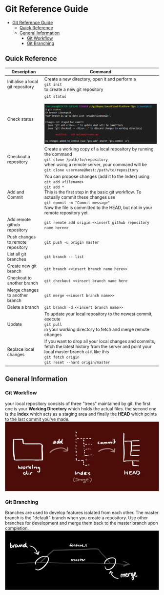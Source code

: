 # Git Reference Guide

- [Git Reference Guide](#git-reference-guide)
  - [Quick Reference](#quick-reference)
  - [General Information](#general-information)
    - [Git Workflow](#git-workflow)
    - [Git Branching](#git-branching)

## Quick Reference

| Description                       | Command                                                                                                                                                                                                                                                                                                            |
| --------------------------------- | ------------------------------------------------------------------------------------------------------------------------------------------------------------------------------------------------------------------------------------------------------------------------------------------------------------------ |
| Initialise a local git repository | Create a new directory, open it and perform a <br> `git init` <br> to create a new git repository                                                                                                                                                                                                                  |
| Check status                      | `git status` <br><br> ![Git Status](./screenshots/git%20status.PNG) <br>                                                                                                                                                                                                                                           |
| Checkout a repository             | Create a working copy of a local repository by running the command <br> `git clone /path/to/repository` <br> when using a remote server, your command will be <br> `git clone username@host:/path/to/repository`                                                                                                   |
| Add and Commit                    | You can propose changes (add it to the Index) using <br> `git add <filename>` <br> `git add *` <br> This is the first step in the basic git workflow. To actually commit these changes use <br> `git commit -m "Commit message"` <br> Now the file is committed to the HEAD, but not in your remote repository yet |
| Add remote github repository      | `git remote add origin <<insert github repository name here>>`                                                                                                                                                                                                                                                     |
| Push changes to remote repository | `git push -u origin master`                                                                                                                                                                                                                                                                                        |
| List all git branches             | `git branch -- list`                                                                                                                                                                                                                                                                                               |
| Create new git branch             | `git branch <<insert branch name here>>`                                                                                                                                                                                                                                                                           |
| Checkout to another branch        | `git checkout <<insert branch name here`                                                                                                                                                                                                                                                                           |
| Merge changes to another branch   | `git merge <<insert branch name>>`                                                                                                                                                                                                                                                                                 |
| Delete a branch                   | `git branch -d <<insert branch name>>`                                                                                                                                                                                                                                                                             |
| Update                            | To update your local repository to the newest commit, execute <br> `git pull` <br> in your working directory to fetch and merge remote changes                                                                                                                                                                     |
| Replace local changes             | If you want to drop all your local changes and commits, fetch the latest history from the server and point your local master branch at it like this <br> `git fetch origin` <br> `git reset --hard origin/master`                                                                                                  |


## General Information

### Git Workflow

your local repository consists of three "trees" maintained by git. the first one is your **Working Directory** which holds the actual files. the second one is the **Index** which acts as a staging area and finally the **HEAD** which points to the last commit you've made.
![Git Workflow](./screenshots/git%20workflow.PNG)

### Git Branching
Branches are used to develop features isolated from each other. The master branch is the "default" branch when you create a repository. Use other branches for development and merge them back to the master branch upon completion.
![Git Branching](./screenshots/git%20branching.PNG)